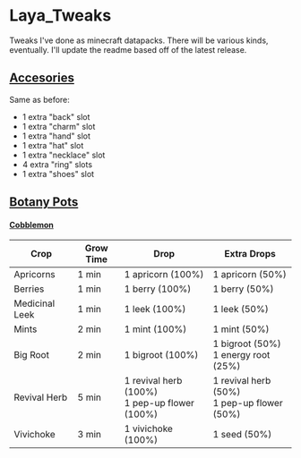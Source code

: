 # Laya_Tweaks
Tweaks I've done as minecraft datapacks. There will be various kinds, eventually. I'll update the readme based off of the latest release.

## [Accesories](https://www.curseforge.com/minecraft/mc-mods/accessories)
Same as before:
- 1 extra "back" slot
- 1 extra "charm" slot
- 1 extra "hand" slot
- 1 extra "hat" slot
- 1 extra "necklace" slot
- 4 extra "ring" slots
- 1 extra "shoes" slot

## [Botany Pots](https://www.curseforge.com/minecraft/mc-mods/botany-pots)

#### [Cobblemon](https://www.curseforge.com/minecraft/mc-mods/cobblemon)
| Crop | Grow Time | Drop | Extra Drops |
| ------------ | ------------ | ------------ | ------------ |
| Apricorns | 1 min | 1 apricorn (100%) | 1 apricorn (50%) |
| Berries | 1 min | 1 berry (100%) | 1 berry (50%) |
| Medicinal Leek | 1 min | 1 leek (100%) | 1 leek (50%) |
| Mints | 2 min | 1 mint (100%) | 1 mint (50%) |
| Big Root | 2 min | 1 bigroot (100%) | 1 bigroot (50%) <br> 1 energy root (25%) |
| Revival Herb | 5 min | 1 revival herb (100%) <br> 1 pep-up flower (100%) | 1 revival herb (50%) <br> 1 pep-up flower (50%)|
| Vivichoke | 3 min | 1 vivichoke (100%) | 1 seed (50%) |
